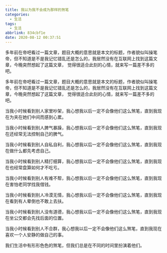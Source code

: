 ```yaml
---
title: 我以为我不会成为那样的煞笔
categories:
  - 生活
tags:
  - 生活
abbrlink: 834cbf1e
date: 2020-08-12 00:37:51
---
```


<div class="excerpt">
    多年前在帝吧看过一篇文章，题目大概的意思就是本文的标题，作者貌似叫操笔帝，但不知道是不是我记忆错乱还是怎么的，我居然没有在互联网上找到这篇文章，今晚突然想起了这篇文章， 觉得很适合此刻的心情，就来写一篇差不多的吧。
</div>


<!-- more -->

多年前在帝吧看过一篇文章，题目大概的意思就是本文的标题，作者貌似叫操笔帝，但不知道是不是我记忆错乱还是怎么的，我居然没有在互联网上找到这篇文章，今晚突然想起了这篇文章， 觉得很适合此刻的心情，就来写一篇差不多的吧。





当我小时候看到别人家里吵架，我心想我以后一定不会像他们这么煞笔，直到我现在为夹在她们中间而感到心累。

当我小时候看到别人脾气暴躁，我心想我以后一定不会像他们这么煞笔，直到我现在还经常无法控制自己的脾气。

当我小时候看到别人自私自利，我心想我以后一定不会像他们这么煞笔，直到我现在做什么都先考虑自己。

当我小时候看到别人精打细算，我心想我以后一定不会像他们这么煞笔，直到我现在也经常盘算如何才不吃亏。

当我小时候看到别人有难不帮，我心想我以后一定不会像他们这么煞笔，直到我现在害怕老同学找我借钱。

当我小时候看到别人冷漠无情，我心想我以后一定不会像他们这么煞笔，直到我现在看到有人晕倒也不敢上去扶。

当我小时候看到别人没有道德，我心想我以后一定不会像他们这么煞笔，直到我现在坐公交都会先找后面的位置。

当我小时候看到别人不合群，我心想我以后一定不会像他们这么煞笔，直到我现在喜欢一个人安静的做自己的事。





我们生活中有形形色色的煞笔，但我们总是在不同的时间里扮演着他们。